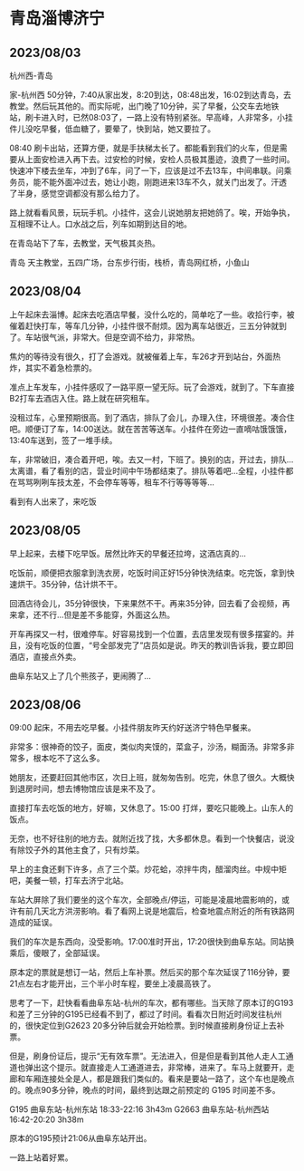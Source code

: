# 青岛淄博济宁

## 2023/08/03

杭州西-青岛

家-杭州西 50分钟，7:40从家出发，8:20到达，08:48出发，16:02到达青岛，去教堂。然后玩其他的。而实际呢，出门晚了10分钟，买了早餐，公交车去地铁站，刷卡进入时，已然08:03了，一路上没有特别紧张。早高峰，人非常多，小挂件儿没吃早餐，低血糖了，要晕了，快到站，她又要拉了。

08:40 刷卡出站，还算方便，就是手扶梯太长了。都能看到我们的火车，但是需要从上面安检进入再下去。过安检的时候，安检人员极其墨迹，浪费了一些时间。快速冲下楼去坐车，冲到了6车，问了一下，应该是过不去13车，中间串联。问乘务员，能不能外面冲过去，她让小跑，刚跑进来13车不久，就关门出发了。汗透了半身，感觉空调都没有那么给力了。

路上就看看风景，玩玩手机。小挂件，这会儿说她朋友把她鸽了。唉，开始争执，互相理不让人。口水战之后，列车如期到达目的地。

在青岛站下了车，去教堂，天气极其炎热。

青岛
天主教堂，五四广场，台东步行街，栈桥，青岛网红桥，小鱼山

## 2023/08/04

上午起床去淄博。起床去吃酒店早餐，没什么吃的，简单吃了一些。收拾行李，被催着赶快打车，等车几分钟，小挂件很不耐烦。因为离车站很近，三五分钟就到了。车站很气派，非常大。但是空调不给力，非常热。

焦灼的等待没有很久，打了会游戏。就被催着上车，车26才开到站台，外面热炸，其实不着急检票的。

准点上车发车，小挂件感叹了一路平原一望无际。玩了会游戏，就到了。下车直接B2打车去酒店入住。路上就在研究租车。

没租过车，心里预期很高。到了酒店，排队了会儿，办理入住，环境很差。凑合住吧。顺便订了车，14:00送达。就在苦苦等送车。小挂件在旁边一直嘀咕饿饿饿，13:40车送到，签了一堆手续。

车，非常破旧，凑合着开吧，唉。去又一村，下班了。换别的店，开过去，排队…太离谱，看了看别的店，营业时间中午场都结束了。排队等着吧…全程，小挂件都在骂骂咧咧车技太差，不会停车等等，租车不行等等等等…

看到有人出来了，来吃饭

## 2023/08/05

早上起来，去楼下吃早饭。居然比昨天的早餐还拉垮，这酒店真的…

吃饭前，顺便把衣服拿到洗衣房，吃饭时间正好15分钟快洗结束。吃完饭，拿到快速烘干。35分钟，估计烘不干。

回酒店待会儿，35分钟很快，下来果然不干。再来35分钟，回去看了会视频，再来拿，还不行…但是差不多能穿，外面这么热。

开车再探又一村，很难停车。好容易找到一个位置，去店里发现有很多摆宴的。并且，没有吃饭的位置，“号全部发完了”店员如是说。昨天的教训告诉我，要立即回酒店，直接点外卖。

曲阜东站又上了几个熊孩子，更闹腾了…

## 2023/08/06

09:00 起床，不用去吃早餐。小挂件朋友昨天约好送济宁特色早餐来。

非常多：很神奇的饺子，面皮，类似肉夹馍的，菜盒子，沙汤，糊面汤。非常多非常多，根本吃不了这么多。

她朋友，还要赶回其他市区，次日上班，就匆匆告别。吃完，休息了很久。大概快到退房时间，想去博物馆应该是来不及了。

直接打车去吃饭的地方，好嘛，又休息了。15:00 打烊，要吃只能晚上。山东人的饭点。

无奈，也不好往别的地方去。就附近找了找，大多都休息。看到一个快餐店，说没有除饺子外的其他主食了，只有炒菜。

早上的主食还剩下许多，点了三个菜。炒花蛤，凉拌牛肉，醋溜肉丝。中规中矩吧，美餐一顿，打车去济宁北站。

车站大屏除了我们要坐的这个车次，全部晚点/停运，可能是凌晨地震影响的，或许有前几天北方洪涝影响。看了看网上说是地震后，检查地震点附近的所有铁路网造成的延误。

我们的车次是东西向，没受影响。17:00准时开出，17:20很快到曲阜东站。同站换乘后，傻眼了，全部延误。

原本定的票就是想订一站，然后上车补票。然后买的那个车次延误了116分钟，要21点左右才能开出，三个半小时车程，要坐上凌晨高铁了。

思考了一下，赶快看看曲阜东站-杭州的车次，都有哪些。当天除了原本订的G193和差了三分钟的G195已经看不到了，都过了时间。看看次日附近时间发往杭州的，很快定位到G2623 20多分钟后就会开始检票。到时候直接刷身份证上去补票。

但是，刷身份证后，提示“无有效车票”。无法进入，但是但是看到其他人走人工通道也弹出这个提示。就直接走人工通道进去，非常棒，进来了。车马上就要开，走廊和车厢连接处全是人，都是跟我们类似的。看来是要站一路了，这个车也是晚点的。晚点90多分钟，晚点的时间，最终到达跟之前预定的 G195 时间差不多。

G195 曲阜东站-杭州东站 18:33-22:16 3h43m
G2663 曲阜东站-杭州西站 16:42-20:20 3h38m

原本的G195预计21:06从曲阜东站开出。

一路上站着好累。
